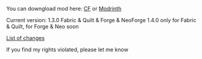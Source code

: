 You can downgload mod here: [CF](https://www.curseforge.com/minecraft/mc-mods/bichburger) or [Modrinth](https://modrinth.com/mod/bichburger)

Current version: 1.3.0 Fabric & Quilt & Forge & NeoForge
1.4.0 only for Fabric & Quilt, for Forge & Neo soon

[List of changes](https://modrinth.com/mod/bichburger/changelog)

If you find my rights violated, please let me know

